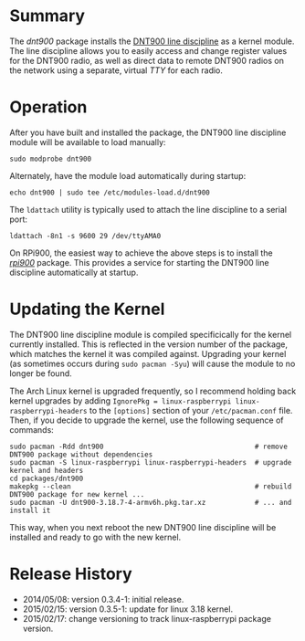 Summary
=======

The *dnt900* package installs the [DNT900 line discipline](https://github.com/mholling/dnt900) as a kernel module. The line discipline allows you to easily access and change register values for the DNT900 radio, as well as direct data to remote DNT900 radios on the network using a separate, virtual *TTY* for each radio.

Operation
=========

After you have built and installed the package, the DNT900 line discipline module will be available to load manually:

    sudo modprobe dnt900

Alternately, have the module load automatically during startup:

    echo dnt900 | sudo tee /etc/modules-load.d/dnt900

The `ldattach` utility is typically used to attach the line discipline to a serial port:

    ldattach -8n1 -s 9600 29 /dev/ttyAMA0

On RPi900, the easiest way to achieve the above steps is to install the [*rpi900*](../rpi900/) package. This provides a service for starting the DNT900 line discipline automatically at startup.

Updating the Kernel
===================

The DNT900 line discipline module is compiled specificically for the kernel currently installed. This is reflected in the version number of the package, which matches the kernel it was compiled against. Upgrading your kernel (as sometimes occurs during `sudo pacman -Syu`) will cause the module to no longer be found.

The Arch Linux kernel is upgraded frequently, so I recommend holding back kernel upgrades by adding `IgnorePkg = linux-raspberrypi linux-raspberrypi-headers` to the `[options]` section of your `/etc/pacman.conf` file. Then, if you decide to upgrade the kernel, use the following sequence of commands:

    sudo pacman -Rdd dnt900                                     # remove DNT900 package without dependencies
    sudo pacman -S linux-raspberrypi linux-raspberrypi-headers  # upgrade kernel and headers
    cd packages/dnt900
    makepkg --clean                                             # rebuild DNT900 package for new kernel ...
    sudo pacman -U dnt900-3.18.7-4-armv6h.pkg.tar.xz            # ... and install it

This way, when you next reboot the new DNT900 line discipline will be installed and ready to go with the new kernel.

Release History
===============

* 2014/05/08: version 0.3.4-1: initial release.
* 2015/02/15: version 0.3.5-1: update for linux 3.18 kernel.
* 2015/02/17: change versioning to track linux-raspberrypi package version.
